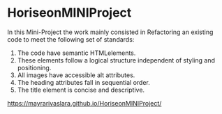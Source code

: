 # HoriseonMINIProject

In this Mini-Project the work mainly consisted in Refactoring an existing code to meet the following set of standards:

1. The code have semantic HTMLelements.
2. These elements follow a logical structure independent of styling and positioning.
3. All images have accessible alt attributes.
4. The heading attributes fall in sequential order.
5. The title element is concise and descriptive.

https://mayrarivaslara.github.io/HoriseonMINIProject/
